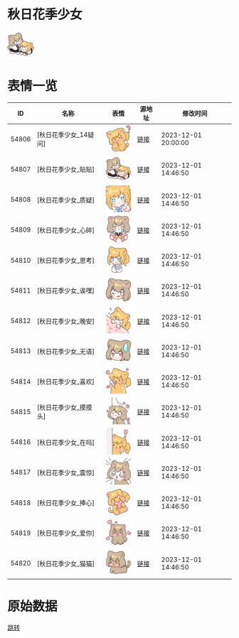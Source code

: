 # 秋日花季少女

<img src="./cover.png" height="60" alt="cover" />

# 表情一览

|ID|名称|表情|源地址|修改时间|
|----|----|----|----|----|
|54806|[秋日花季少女_14疑问]|<img src="./pic/054806_%5B秋日花季少女_14疑问%5D.png" height="60" alt="14疑问"/>|[链接](https://i0.hdslb.com/bfs/garb/9fbe45a89f81254986244004a13d32e4aa3745eb.png)|2023-12-01 20:00:00|
|54807|[秋日花季少女_贴贴]|<img src="./pic/054807_%5B秋日花季少女_贴贴%5D.png" height="60" alt="贴贴"/>|[链接](https://i0.hdslb.com/bfs/garb/f230e01e3766c81c68322b7fa3fb899b485a40af.png)|2023-12-01 14:46:50|
|54808|[秋日花季少女_质疑]|<img src="./pic/054808_%5B秋日花季少女_质疑%5D.png" height="60" alt="质疑"/>|[链接](https://i0.hdslb.com/bfs/garb/a68312491e4ccbb3bdcc129c894c6b26c30c033a.png)|2023-12-01 14:46:50|
|54809|[秋日花季少女_心碎]|<img src="./pic/054809_%5B秋日花季少女_心碎%5D.png" height="60" alt="心碎"/>|[链接](https://i0.hdslb.com/bfs/garb/cdad706acbd8ac44eb41591831802fbd1b3fa2c5.png)|2023-12-01 14:46:50|
|54810|[秋日花季少女_思考]|<img src="./pic/054810_%5B秋日花季少女_思考%5D.png" height="60" alt="思考"/>|[链接](https://i0.hdslb.com/bfs/garb/e2e01d42d429e297a1caf3d6cdcc9d2dba6e70ed.png)|2023-12-01 14:46:50|
|54811|[秋日花季少女_诶嘿]|<img src="./pic/054811_%5B秋日花季少女_诶嘿%5D.png" height="60" alt="诶嘿"/>|[链接](https://i0.hdslb.com/bfs/garb/dde095aa35291a5d7561a1297fe36793083afe2a.png)|2023-12-01 14:46:50|
|54812|[秋日花季少女_晚安]|<img src="./pic/054812_%5B秋日花季少女_晚安%5D.png" height="60" alt="晚安"/>|[链接](https://i0.hdslb.com/bfs/garb/0c3f7e701b20f6e90bdd1f31ab1ad1f5726ad5dc.png)|2023-12-01 14:46:50|
|54813|[秋日花季少女_无语]|<img src="./pic/054813_%5B秋日花季少女_无语%5D.png" height="60" alt="无语"/>|[链接](https://i0.hdslb.com/bfs/garb/e9f4df234d3f53d72264ca404ebd74d7d6c23ddb.png)|2023-12-01 14:46:50|
|54814|[秋日花季少女_喜欢]|<img src="./pic/054814_%5B秋日花季少女_喜欢%5D.png" height="60" alt="喜欢"/>|[链接](https://i0.hdslb.com/bfs/garb/5fca041e98599c0b411014e07c887b8dd832e805.png)|2023-12-01 14:46:50|
|54815|[秋日花季少女_摸摸头]|<img src="./pic/054815_%5B秋日花季少女_摸摸头%5D.png" height="60" alt="摸摸头"/>|[链接](https://i0.hdslb.com/bfs/garb/b5fb49fb085c6a43257af72482cb3b779bf18465.png)|2023-12-01 14:46:50|
|54816|[秋日花季少女_在吗]|<img src="./pic/054816_%5B秋日花季少女_在吗%5D.png" height="60" alt="在吗"/>|[链接](https://i0.hdslb.com/bfs/garb/6d06d29a3ac76db96be251eb07043f23c31ad650.png)|2023-12-01 14:46:50|
|54817|[秋日花季少女_震惊]|<img src="./pic/054817_%5B秋日花季少女_震惊%5D.png" height="60" alt="震惊"/>|[链接](https://i0.hdslb.com/bfs/garb/38ac48e23c63e08fc11b25afd22fd3945706a01e.png)|2023-12-01 14:46:50|
|54818|[秋日花季少女_捧心]|<img src="./pic/054818_%5B秋日花季少女_捧心%5D.png" height="60" alt="捧心"/>|[链接](https://i0.hdslb.com/bfs/garb/25dde4f20d98d2c191a1b1fc1b46b7e07dc0c029.png)|2023-12-01 14:46:50|
|54819|[秋日花季少女_爱你]|<img src="./pic/054819_%5B秋日花季少女_爱你%5D.png" height="60" alt="爱你"/>|[链接](https://i0.hdslb.com/bfs/garb/5e070be2635b7696cd903c39142e8e589096612e.png)|2023-12-01 14:46:50|
|54820|[秋日花季少女_猫猫]|<img src="./pic/054820_%5B秋日花季少女_猫猫%5D.png" height="60" alt="猫猫"/>|[链接](https://i0.hdslb.com/bfs/garb/2fbf2954c46752cec819cc24d06465de6f1602d3.png)|2023-12-01 14:46:50|

# 原始数据

[跳转](./raw.json)

